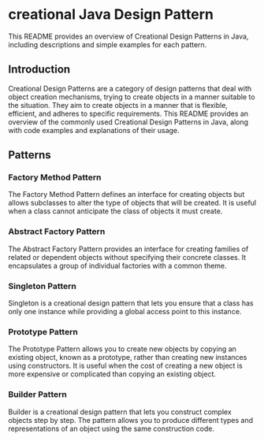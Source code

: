# creational Java Design Pattern
This README provides an overview of Creational Design Patterns in Java, including descriptions and simple examples for each pattern.

## Introduction
Creational Design Patterns are a category of design patterns that deal with object creation mechanisms, trying to create objects in a manner suitable to the situation. They aim to create objects in a manner that is flexible, efficient, and adheres to specific requirements.
This README provides an overview of the commonly used Creational Design Patterns in Java, along with code examples and explanations of their usage.

## Patterns
### Factory Method Pattern

The Factory Method Pattern defines an interface for creating objects but allows subclasses to alter the type of objects that will be created. It is useful when a class cannot anticipate the class of objects it must create.

### Abstract Factory Pattern

The Abstract Factory Pattern provides an interface for creating families of related or dependent objects without specifying their concrete classes. It encapsulates a group of individual factories with a common theme.

### Singleton Pattern

Singleton is a creational design pattern that lets you ensure that a class has only one instance while providing a global access point to this instance.

### Prototype Pattern

The Prototype Pattern allows you to create new objects by copying an existing object, known as a prototype, rather than creating new instances using constructors. It is useful when the cost of creating a new object is more expensive or complicated than copying an existing object.

### Builder Pattern 

Builder is a creational design pattern that lets you construct complex objects step by step. The pattern allows you to produce different types and representations of an object using the same construction code.








